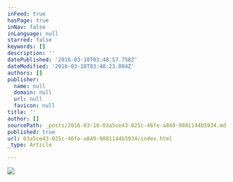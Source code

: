 ```yaml
---
inFeed: true
hasPage: true
inNav: false
inLanguage: null
starred: false
keywords: []
description: ''
datePublished: '2016-03-10T03:48:57.758Z'
dateModified: '2016-03-10T03:48:23.084Z'
authors: []
publisher:
  name: null
  domain: null
  url: null
  favicon: null
title: ''
author: []
sourcePath: _posts/2016-03-10-03a5ce43-025c-46fe-a849-9881144b5934.md
published: true
url: 03a5ce43-025c-46fe-a849-9881144b5934/index.html
_type: Article

---
```

![](https://the-grid-user-content.s3-us-west-2.amazonaws.com/9ee66d1b-3198-4c59-9307-09b9312673b8.jpg)